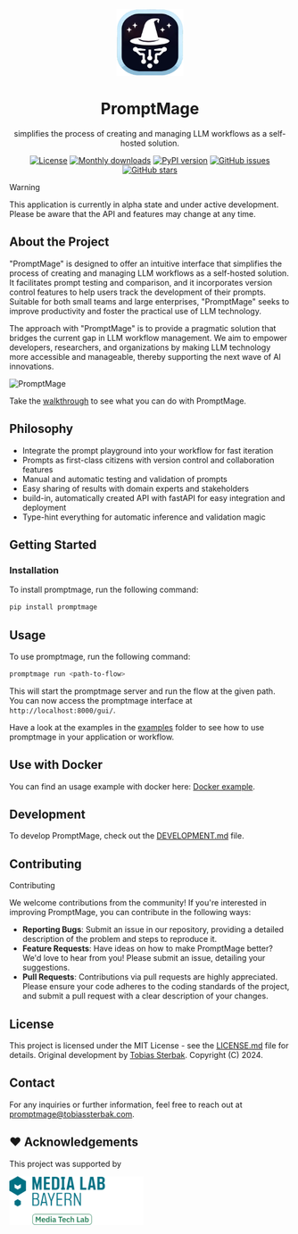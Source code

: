 <br />
<div align="center">
  <a href="https://github.com/tsterbak/promptmage">
    <img src="images/promptmage-logo.png" alt="PromptMage-Logo" width="120" height="120">
  </a>

  <h1 align="center">PromptMage</h1>

  <p align="center">
    simplifies the process of creating and managing LLM workflows as a self-hosted solution.
  </p>
  
  [![License](https://img.shields.io/github/license/tsterbak/promptmage?color=green)](https://github.com/tsterbak/promptmage/blob/main/LICENSE)
  [![Monthly downloads](https://img.shields.io/pypi/dm/promptmage
)](https://pypi.org/project/promptmage/)
  [![PyPI version](https://img.shields.io/pypi/v/promptmage)](https://pypi.org/project/promptmage/)
  [![GitHub issues](https://img.shields.io/github/issues/tsterbak/promptmage)](https://github.com/tsterbak/promptmage/issues)
  [![GitHub stars](https://img.shields.io/github/stars/tsterbak/promptmage)](https://github.com/tsterbak/promptmage/stargazers)
</div>

> [!WARNING]
> This application is currently in alpha state and under active development. Please be aware that the API and features may change at any time.


## About the Project

"PromptMage" is designed to offer an intuitive interface that simplifies the process of creating and managing LLM workflows as a self-hosted solution. It facilitates prompt testing and comparison, and it incorporates version control features to help users track the development of their prompts. Suitable for both small teams and large enterprises, "PromptMage" seeks to improve productivity and foster the practical use of LLM technology.

The approach with "PromptMage" is to provide a pragmatic solution that bridges the current gap in LLM workflow management. We aim to empower developers, researchers, and organizations by making LLM technology more accessible and manageable, thereby supporting the next wave of AI innovations.

![PromptMage](docs/images/screenshots/playground-dark.png)

Take the [walkthrough](https://promptmage.io/walkthrough/) to see what you can do with PromptMage.

## Philosophy
- Integrate the prompt playground into your workflow for fast iteration
- Prompts as first-class citizens with version control and collaboration features
- Manual and automatic testing and validation of prompts
- Easy sharing of results with domain experts and stakeholders
- build-in, automatically created API with fastAPI for easy integration and deployment
- Type-hint everything for automatic inference and validation magic

## Getting Started

### Installation

To install promptmage, run the following command:

```bash
pip install promptmage 
```

## Usage

To use promptmage, run the following command:

```bash
promptmage run <path-to-flow>
```

This will start the promptmage server and run the flow at the given path. You can now access the promptmage interface at `http://localhost:8000/gui/`.

Have a look at the examples in the [examples](https://github.com/tsterbak/promptmage/tree/main/examples) folder to see how to use promptmage in your application or workflow.


## Use with Docker

You can find an usage example with docker here: [Docker example](https://github.com/tsterbak/promptmage/tree/main/examples/docker).


## Development

To develop PromptMage, check out the [DEVELOPMENT.md](DEVELOPMENT.md) file.

## Contributing

Contributing

We welcome contributions from the community! If you're interested in improving PromptMage, you can contribute in the following ways:

* **Reporting Bugs**: Submit an issue in our repository, providing a detailed description of the problem and steps to reproduce it.
* **Feature Requests**: Have ideas on how to make PromptMage better? We'd love to hear from you! Please submit an issue, detailing your suggestions.
* **Pull Requests**: Contributions via pull requests are highly appreciated. Please ensure your code adheres to the coding standards of the project, and submit a pull request with a clear description of your changes.


## License

This project is licensed under the MIT License - see the [LICENSE.md](LICENSE.md) file for details.
Original development by [Tobias Sterbak](https://tobiassterbak.com). Copyright (C) 2024.

## Contact
For any inquiries or further information, feel free to reach out at [promptmage@tobiassterbak.com](mailto:promptmage@tobiassterbak.com).

## ❤️ Acknowledgements

This project was supported by

<a href="https://www.media-lab.de/en/programs/media-tech-lab">
    <img src="images/mtl-powered-by.png" width="240" title="Media Tech Lab powered by logo">
</a>